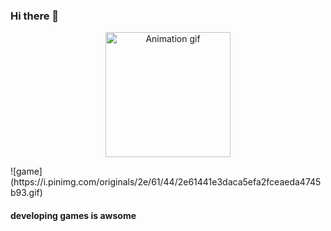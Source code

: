 ### Hi there 👋
<p align="center">
    <img width="200" src="http://material-bread.org/logo-shadow.svg](https://i.pinimg.com/originals/2e/61/44/2e61441e3daca5efa2fceaeda4745b93.gif)" alt="Animation gif">
</p>
![game](https://i.pinimg.com/originals/2e/61/44/2e61441e3daca5efa2fceaeda4745b93.gif)

#### developing games is awsome
<!--
**RizmyAbdulla/RizmyAbdulla** is a ✨ _special_ ✨ repository because its `README.md` (this file) appears on your GitHub profile.

Here are some ideas to get you started:

- 🔭 I’m currently working on ...
- 🌱 I’m currently learning ...
- 👯 I’m looking to collaborate on ...
- 🤔 I’m looking for help with ...
- 💬 Ask me about ...
- 📫 How to reach me: ...
- 😄 Pronouns: ...
- ⚡ Fun fact: ...
-->
